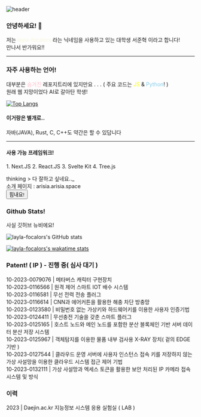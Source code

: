 ![header](https://capsule-render.vercel.app/api?type=waving&&color=0:fad0c4,100:ffd1ff&text=ARTSNOA&textBg=false&fontColor=d6ace6&fontSize=40)

### 안녕하세요! 👋

저는 <span style="color:beige;">layla-focalors</span> 라는 닉네임을 사용하고 있는 대학생 서준혁 이라고 합니다!  
만나서 반가워요!!

___
### 자주 사용하는 언어!
대부분은 <span style="color:pink;">숨겨진</span> 레포지트리에 있지만요 . . . ( 주요 코드는 <span style="color:yellow">JS</span> & <span style='color:skyblue;'>Python</span>! )       
원래 웹 지망이었다 AI로 갈아탄 학생!

[![Top Langs](https://github-readme-stats.vercel.app/api/top-langs/?username=layla-focalors&layout=donut&theme=gradient)](https://github.com/layla-focalors/github-readme-stats)

<h4>이거랑은 별개로..</h4>
자바(JAVA), Rust, C, C++도 약간은 할 수 있답니다   

___
<h4>사용 가능 프레임워크!</h4>
1. Next.JS   
2. React.JS   
3. Svelte Kit   
4. Tree.js   

thinking > 다 잘하고 싶네요.._   
소개 페이지 : arisia.arisia.space  
<Button style="border_radius:15px">힘내요!</Button>

### Github Stats!
사실 깃허브 뉴비에요!  

![layla-focalors's GitHub stats](https://github-readme-stats.vercel.app/api?username=layla-focalors&show_icons=true&theme=Gradient&rank_icon=github)
<!-- ![layla-focalors's GitHub stats](https://github-readme-stats.vercel.app/api?username=layla-focalors&hide=hide_rank&show_icons=true&theme=transparent) -->

<!-- [![Top Langs](https://github-readme-stats.vercel.app/api/top-langs/?username=layla-focalors&layout=donut)](https://github.com/layla-focalors/github-readme-stats) -->
[![layla-focalors's wakatime stats](https://github-readme-stats.vercel.app/api/wakatime?username=layla-focalors)](https://github.com/layla-focalors/github-readme-stats)


### Patent! ( IP ) - 진행 중( 심사 대기 )
10-2023-0079076 | 메타버스 캐릭터 구현장치  
10-2023-0116566 | 원격 제어 스마트 IOT 배수 시스템  
10-2023-0116581 | 무선 전력 전송 플러그  
10-2023-0116614 | CNN과 에어커튼을 활용한 해충 차단 방충망  
10-2023-0123580 | 비밀번호 없는 가상키와 하드웨어키를 이용한 사용자 인증기법  
10-2023-0124411 | 무선충전 기술을 갖춘 스마트 플러그  
10-2023-0125165 | 호스트 노드와 메인 노드를 포함한 분산 블록체인 기반 서버 데이터 분산 저장 시스템  
10-2023-0125967 | 객체탐지를 이용한 물품 내부 검사용 X-RAY 장치( 겉의 EDGE 기반 )  
10-2023-0127544 | 클라우드 운영 서버에 사용자 인스턴스 접속 키를 저장하지 않는 가상 사설망을 이용한 클라우드 시스템 접근 제어 기법  
10-2023-0132111 | 가상 사설망과 엑세스 토큰을 활용한 보안 처리된 IP 카메라 접속 시스템 및 방식  

### 이력
2023 | Daejin.ac.kr 지능정보 시스템 응용 실험실 ( LAB )
<!--
**layla-focalors/layla-focalors** is a ✨ _special_ ✨ repository because its `README.md` (this file) appears on your GitHub profile.

Here are some ideas to get you started:

- 🔭 I’m currently working on ...
- 🌱 I’m currently learning ...
- 👯 I’m looking to collaborate on ...
- 🤔 I’m looking for help with ...
- 💬 Ask me about ...
- 📫 How to reach me: ...
- 😄 Pronouns: ...
- ⚡ Fun fact: ...
-->
